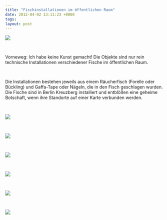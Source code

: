 ```yaml
---
title: "Fischinstallationen im öffentlichen Raum"
date: 2012-04-02 13:11:23 +0000
tags: 
layout: post
---
```

![](http://textkrieg.de/gallery/image/1/Fischinstallationen/album.jpg.jpg)

<br>

Vorneweg: Ich habe keine Kunst gemacht! Die Objekte sind nur rein technische Installationen verschiedener Fische im öffentlichen Raum. 

<br>

Die Installationen bestehen jeweils aus einem Räucherfisch (Forelle oder Bückling) und Gaffa-Tape oder Nägeln, die in den Fisch geschlagen wurden. Die Fische sind in Berlin Kreuzberg installiert und entblößen eine geheime Botschaft, wenn ihre Standorte auf einer Karte verbunden werden.

<br>


![](http://textkrieg.de/gallery/image/1/Fischinstallationen/tn_Fis1.jpg)

<br>

![](http://textkrieg.de/gallery/image/1/Fischinstallationen/tn_Fis3.jpg)

<br>

![](http://textkrieg.de/gallery/image/1/Fischinstallationen/tn_Fis5.jpg)

<br>

![](http://textkrieg.de/gallery/image/1/Fischinstallationen/tn_Fis4.jpg)

<br>

![](http://textkrieg.de/gallery/image/1/Fischinstallationen/tn_Fis7.jpg)

<br>

![](http://textkrieg.de/gallery/image/1/Fischinstallationen/tn_Fis6.jpg)
